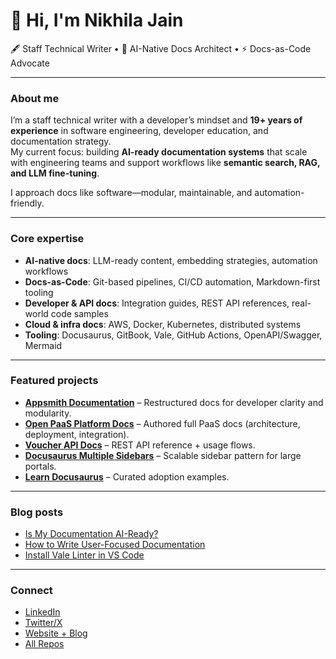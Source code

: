 # 👋 Hi, I'm Nikhila Jain

🖋️ Staff Technical Writer • 🧠 AI-Native Docs Architect • ⚡ Docs-as-Code Advocate  

---

### About me
I’m a staff technical writer with a developer’s mindset and **19+ years of experience** in software engineering, developer education, and documentation strategy.  
My current focus: building **AI-ready documentation systems** that scale with engineering teams and support workflows like **semantic search, RAG, and LLM fine-tuning**.  

I approach docs like software—modular, maintainable, and automation-friendly.  

---

### Core expertise
- **AI-native docs**: LLM-ready content, embedding strategies, automation workflows  
- **Docs-as-Code**: Git-based pipelines, CI/CD automation, Markdown-first tooling  
- **Developer & API docs**: Integration guides, REST API references, real-world code samples  
- **Cloud & infra docs**: AWS, Docker, Kubernetes, distributed systems  
- **Tooling**: Docusaurus, GitBook, Vale, GitHub Actions, OpenAPI/Swagger, Mermaid  

---

### Featured projects
- [**Appsmith Documentation**](https://github.com/appsmithorg/appsmith-docs) – Restructured docs for developer clarity and modularity.  
- [**Open PaaS Platform Docs**](https://github.com/jnikhila/open-paas-platform-docs) – Authored full PaaS docs (architecture, deployment, integration).  
- [**Voucher API Docs**](https://github.com/jnikhila/voucher-api-docs) – REST API reference + usage flows.  
- [**Docusaurus Multiple Sidebars**](https://github.com/jnikhila/docusaurus-multiple-sidebars) – Scalable sidebar pattern for large portals.  
- [**Learn Docusaurus**](https://github.com/jnikhila/learn-docusaurus) – Curated adoption examples.  

---

### Blog posts
- [Is My Documentation AI-Ready?](https://www.nikhilajain.com/post/is-my-documentation-ai-ready)  
- [How to Write User-Focused Documentation](https://www.nikhilajain.com/post/how-to-write-user-focused-documentation)  
- [Install Vale Linter in VS Code](https://www.nikhilajain.com/post/how-to-install-vale-linter-for-documentation-in-vs-code)  

---

### Connect
- [LinkedIn](https://www.linkedin.com/in/nikhila-jain)  
- [Twitter/X](https://twitter.com/jain_nikhila)  
- [Website + Blog](https://www.nikhilajain.com)  
- [All Repos](https://github.com/jnikhila)
